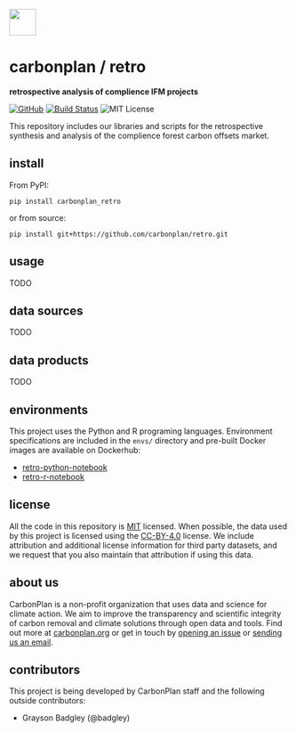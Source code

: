 <img
  src='https://carbonplan-assets.s3.amazonaws.com/monogram/dark-small.png'
  height='48'
/>

# carbonplan / retro

**retrospective analysis of complience IFM projects**

[![GitHub][github-badge]][github]
[![Build Status]][actions]
![MIT License][]

[github]: https://github.com/carbonplan/retro
[github-badge]: https://badgen.net/badge/-/github?icon=github&label
[build status]: https://github.com/carbonplan/retro/actions/workflows/main.yaml/badge.svg
[actions]: https://github.com/carbonplan/retro/actions/workflows/main.yaml
[mit license]: https://badgen.net/badge/license/MIT/blue

This repository includes our libraries and scripts for the retrospective synthesis and analysis of the complience forest carbon offsets market.

## install

From PyPI:

```shell
pip install carbonplan_retro
```

or from source:

```shell
pip install git+https://github.com/carbonplan/retro.git
```

## usage

TODO

## data sources

TODO

## data products

TODO

## environments

This project uses the Python and R programing languages. Environment specifications are included in the `envs/` directory and pre-built Docker images are available on Dockerhub:

- [retro-python-notebook](https://hub.docker.com/repository/docker/carbonplan/retro-python-notebook)
- [retro-r-notebook](https://hub.docker.com/repository/docker/carbonplan/retro-r-notebook)

## license

All the code in this repository is [MIT](https://choosealicense.com/licenses/mit/) licensed. When possible, the data used by this project is licensed using the [CC-BY-4.0](https://choosealicense.com/licenses/cc-by-4.0/) license. We include attribution and additional license information for third party datasets, and we request that you also maintain that attribution if using this data.

## about us

CarbonPlan is a non-profit organization that uses data and science for climate action. We aim to improve the transparency and scientific integrity of carbon removal and climate solutions through open data and tools. Find out more at [carbonplan.org](https://carbonplan.org/) or get in touch by [opening an issue](https://github.com/carbonplan/retro/issues/new) or [sending us an email](mailto:hello@carbonplan.org).

## contributors

This project is being developed by CarbonPlan staff and the following outside contributors:

- Grayson Badgley (@badgley)
